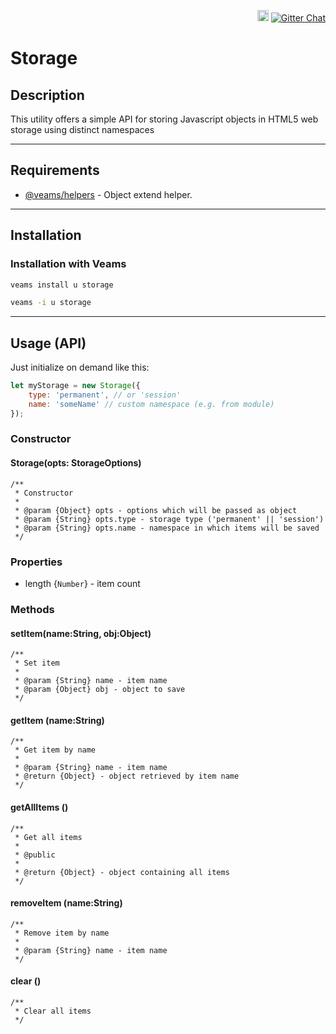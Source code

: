 <p align='right'>
    <a href="https://badge.fury.io/js/@veams/utility-storage"><img src="https://badge.fury
    .io/js/@veams/utility-storage.svg" alt="npm version" height="18"></a>
    <a href='https://gitter.im/Sebastian-Fitzner/Veams?utm_source=badge&utm_medium=badge&utm_campaign=pr-badge'><img src='https://badges.gitter.im/Sebastian-Fitzner/Veams.svg' alt='Gitter Chat' /></a>
</p>

# Storage

## Description

This utility offers a simple API for storing Javascript objects in HTML5 web storage
using distinct namespaces

-----------

## Requirements
- [@veams/helpers](https://github.com/Veams/helpers) - Object extend helper.

-----------

## Installation

### Installation with Veams

``` bash
veams install u storage
```
``` bash
veams -i u storage
```

-----------

## Usage (API)

Just initialize on demand like this:

``` js
let myStorage = new Storage({
	type: 'permanent', // or 'session'
	name: 'someName' // custom namespace (e.g. from module)
});
```

### Constructor

#### Storage(opts: StorageOptions)
	/**
	 * Constructor
	 *
	 * @param {Object} opts - options which will be passed as object
	 * @param {String} opts.type - storage type ('permanent' || 'session')
	 * @param {String} opts.name - namespace in which items will be saved
	 */
	 
	 
### Properties
- length {`Number`} - item count

### Methods

#### setItem(name:String, obj:Object)
	/**
	 * Set item
	 *
	 * @param {String} name - item name
	 * @param {Object} obj - object to save
	 */

#### getItem (name:String)
	/**
	 * Get item by name
	 *
	 * @param {String} name - item name
	 * @return {Object} - object retrieved by item name
	 */

#### getAllItems ()
	/**
	 * Get all items
	 *
	 * @public
	 *
	 * @return {Object} - object containing all items
	 */

#### removeItem (name:String)
	/**
	 * Remove item by name
	 *
	 * @param {String} name - item name
	 */

#### clear ()
	/**
	 * Clear all items
	 */
